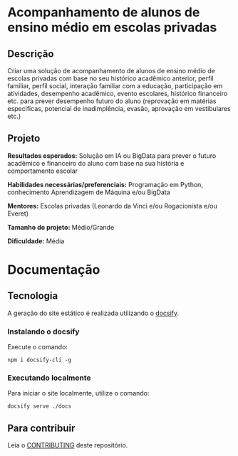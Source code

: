 # Acompanhamento de alunos de ensino médio em escolas privadas

## Descrição

Criar uma solução de acompanhamento de alunos de ensino médio de escolas privadas com base no seu histórico acadêmico anterior, perfil familiar, perfil social, interação familiar com a educação, participação em atividades, desempenho acadêmico, evento escolares, histórico financeiro etc. para prever desempenho futuro do aluno (reprovação em matérias especificas, potencial de inadimplência, evasão, aprovação em vestibulares etc.)

## Projeto

**Resultados esperados:** Solução em IA ou BigData para prever o futuro acadêmico e financeiro do aluno com base na sua história e comportamento escolar

**Habilidades necessárias/preferenciais:** Programação em Python, conhecimento Aprendizagem de Máquina e/ou BigData

**Mentores:** Escolas privadas (Leonardo da Vinci e/ou Rogacionista e/ou Everet)

**Tamanho do projeto:** Médio/Grande

**Dificuldade:** Média

# Documentação

## Tecnologia

A geração do site estático é realizada utilizando o [docsify](https://docsify.js.org/).

### Instalando o docsify

Execute o comando:

```shell
npm i docsify-cli -g
```

### Executando localmente

Para iniciar o site localmente, utilize o comando:

```shell
docsify serve ./docs
```
## Para contribuir

Leia o [CONTRIBUTING](https://github.com/ResidenciaTICBrisa/06_AcompanhamentoEnsinoMedio/blob/docs/CONTRIBUTING.md) deste repositório.
